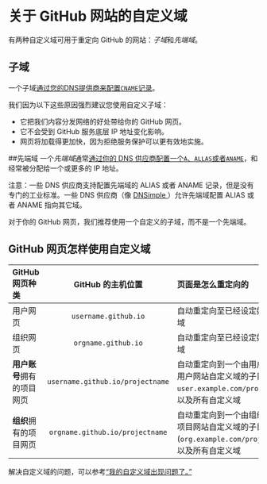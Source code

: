 ﻿# 关于 GitHub 网站的自定义域

有两种自定义域可用于重定向 GitHub 的网站：*子域*和*先端域*。

## 子域

一个子域[通过您的DNS提供商来配置`CNAME`记录](https://help.github.com/articles/tips-for-configuring-a-cname-record-with-your-dns-provider)。

我们因为以下这些原因强烈建议您使用自定义子域：

- 它把我们内容分发网络的好处带给你的 GitHub 网页。
- 它不会受到 GitHub 服务底层 IP 地址变化影响。
- 网页将加载得更加快，因为拒绝服务保护可以更有效地实施。

##先端域
一个*先端域*通常<a href="https://help.github.com/articles/tips-for-configuring-an-a-record-with-your-dns-provider/">通过你的 DNS 供应商配置一个`A`、`ALLAS`或者`ANAME`</a>，和经常被分配给一个或更多的 IP 地址。

注意：一些 DNS 供应商支持配置先端域的 ALIAS 或者 ANAME 记录，但是没有专门的工业标准。一些 DNS 供应商（像 <a href="https://dnsimple.com/"> DNSimple </a>）允许先端域配置 ALIAS 或者 ANAME 指向其它域。

对于你的 GitHub 网页，我们推荐使用一个自定义的子域，而不是一个先端域。

## GitHub 网页怎样使用自定义域

<table>
<thead>
<tr>
<th align="left"> GitHub 网页种类</th>
<th align="center"> GitHub 的主机位置</th>
<th align="left">页面是怎么重定向的</th>
<th align="center">自定义域例子</th>
</tr>
</thead>
<tbody>
<tr>
<td align="left">用户网页</td>
<td align="center"><code>username.github.io</code></td>
<td align="left">自动重定向至已经设定好的自定义域</td>
<td align="center"><code>user.example.com</code></td>
</tr>
<tr>
<td align="left">组织网页</td>
<td align="center"><code>orgname.github.io</code></td>
<td align="left">自动重定向至已经设定好的自定义域</td>
<td align="center"><code>org.example.com</code></td>
</tr>
<tr>
<td align="left"><strong>用户账号</strong>拥有的项目网页
</td>
<td align="center"><code>username.github.io/projectname</code></td>
<td align="left">自动重定向到一个由用户指定的，用户网站自定义域的子目录（<code> user.example.com/projectname</code>），以及所有自定义域</td>
<td align="center"><code>project.example.com</code></td>
</tr>
<tr>
<td align="left"><strong>组织</strong>拥有的项目网页
</td>
<td align="center"><code>orgname.github.io/projectname</code></td>
<td align="left">自动重定向到一个由组织指定的，项目网站自定义域的子目录(<code>org.example.com/projectname</code>)，以及所有自定义域</td>
<td align="center"><code>project.example.com</code></td>
</tr>
</tbody>
</table>

解决自定义域的问题，可以参考<a href="https://help.github.com/articles/my-custom-domain-isn-t-working">“我的自定义域出现问题了。”</a>
